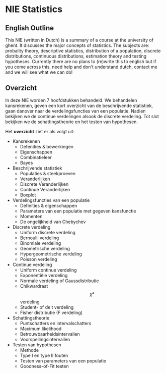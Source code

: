 # NIE Statistics

## English Outline

This NIE (written in Dutch) is a summary of a course at the university of ghent. It discusses the major concepts of statistics. The subjects are: probality theory, descriptive statistics, distribution of a population, discrete distributions, continuous distributions, estimation theory and testing hypotheses. Currently there are no plans to (re)write this to english but if you come across this, need help and don't understand dutch, contact me and we will see what we can do!

## Overzicht

In deze NIE worden 7 hoofdstukken behandeld. We behandelen kansrekenen, geven een kort overzicht van de beschrijvende statistiek, gaan danover naar de verdelingsfuncties van een populatie. Nadien bekijken we de continue verdelingen alsook de discrete verdeling. Tot slot bekijken we de schattingstheorie en het testen van hypothesen.

Het **overzicht** ziet er als volgt uit:

* Kansrekenen
    - Defenities & bewerkingen
    - Eigenschappen
    - Combinatieleer
    - Bayes
* Beschrijvende statistiek
    - Populaties & steekproeven
    - Veranderlijken
    - Discrete Veranderlijken
    - Continue Veranderlijken
    - Boxplot
* Verdelingsfuncties van een populatie
    - Definities & eigenschappen
    - Parameters van een populatie met gegeven kansfunctie
    - Momenten
    - De ongelijkheid van Chebychev
* Discrete verdeling
    - Uniform discrete verdeling
    - Bernoulli verdeling
    - Binomiale verdeling
    - Geometrische verdeling
    - Hypergeometrische verdeling
    - Poisson verdeling
* Continue verdeling
    - Uniform continue verdeling
    - Exponentiële verdeling
    - Normale verdeling of Gaussdistributie
    - Chikwardraat $$\chi²$$ verdeling
    - Student- of de t verdeling
    - Fisher distributie (F verdeling)
* Schattingstheorie
    - Puntschatters en intervalschatters
    - Maximum likelihood
    - Betrouwbaarheidsintervallen
    - Voorspellingsintervallen
* Testen van hypothesen
    - Methode
    - Type I en type II fouten
    - Testen van parameters van een populatie
    - Goodness-of-Fit testen